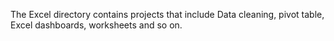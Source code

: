 The Excel directory contains projects that include Data cleaning, pivot table, Excel dashboards, worksheets and so on.
